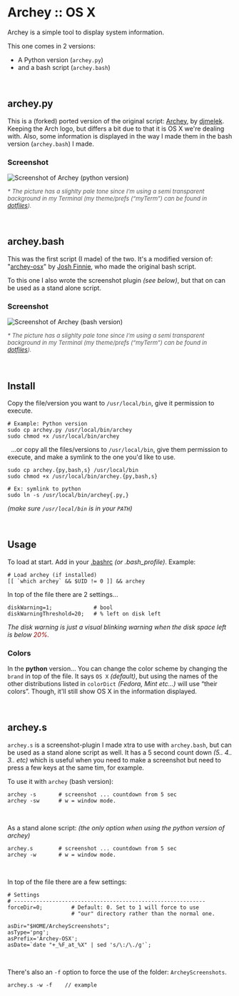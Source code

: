 Archey :: OS X
==============

Archey is a simple tool to display system information.

This one comes in 2 versions:

- A Python version (`archey.py`)
- and a bash script (`archey.bash`)

 

archey.py
---------

This is a (forked) ported version of the original script: [Archey][dja], by [djmelek][djm]. Keeping the Arch logo, but differs a bit due to that it is OS X we're dealing with. Also, some information is displayed in the way I made them in the bash version (`archey.bash`) I made.


### Screenshot

![][scrap_py]

<span style="font-size: small; color: #555;">_* The picture has a slighlty pale tone since I'm using a semi transparent background in my Terminal (my theme/prefs (“myTerm”) can be found in [dotfiles][mt])._</span>

 

archey.bash
-----------

This was the first script (I made) of the two. It's a modified version of: "[archey-osx][jfa]" by [Josh Finnie][jfg], who made the original bash script.

To this one I also wrote the screenshot plugin _(see below)_, but that on can be used as a stand alone script.


### Screenshot

![][scrap_bash]

<span style="font-size: small; color: #555;">_* The picture has a slighlty pale tone since I'm using a semi transparent background in my Terminal (my theme/prefs (“myTerm”) can be found in [dotfiles][mt])._</span>

 

Install
-------

Copy the file/version you want to `/usr/local/bin`, give it permission to execute.

	# Example: Python version
	sudo cp archey.py /usr/local/bin/archey
	sudo chmod +x /usr/local/bin/archey

 
...or copy all the files/versions to `/usr/local/bin`, give them permission to execute, and make a symlink to the one you'd like to use.

	sudo cp archey.{py,bash,s} /usr/local/bin
	sudo chmod +x /usr/local/bin/archey.{py,bash,s}

	# Ex: symlink to python
	sudo ln -s /usr/local/bin/archey{.py,}


_(make sure `/usr/local/bin` is in your `PATH`)_

 

Usage
-----

To load at start. Add in your [.bashrc][inst] _(or .bash_profile)_. Example:

```
# Load archey (if installed)
[[ `which archey` && $UID != 0 ]] && archey
```
In top of the file there are 2 settings...

```
diskWarning=1;             # bool
diskWarningThreshold=20;   # % left on disk left
```

_The disk warning is just a visual blinking warning when the disk space left is below <span style="color: #900;"> 20%</span>._ 


### Colors

In the **python** version... You can change the color scheme by changing the `brand` in top of the file. It says `OS X` _(default)_, but using the names of the other distributions listed in `colorDict` _(Fedora, Mint etc...)_ will use “their colors”. Though, it'll still show OS X in the information displayed.


 

archey.s
--------

`archey.s` is a screenshot-plugin I made xtra to use with `archey.bash`, but can be used as a stand alone script as well. It has a 5 second count down _(5.. 4.. 3.. etc)_ which is useful when you need to make a screenshot but need to press a few keys at the same tim, for example.

To use it with `archey` (bash version):

```
archey -s		# screenshot ... countdown from 5 sec
archey -sw		# w = window mode.
```

 

As a stand alone script: _(the only option when using the python version of archey)_

```
archey.s		# screenshot ... countdown from 5 sec
archey -w		# w = window mode.
```

 

In top of the file there are a few settings:

```
# Settings
# ------------------------------------------------------------
forceDir=0;         # Default: 0. Set to 1 will force to use
                    # "our" directory rather than the normal one.

asDir="$HOME/ArcheyScreenshots";
asType='png';
asPrefix='Archey-OSX';
asDate=`date "+_%F_at_%X" | sed 's/\:/\./g'`;
```

 

There's also an `-f` option to force the use of the folder: `ArcheyScreenshots`.

```
archey.s -w -f    // example
```




<!-- Markdown: Links & Images -->
[inst]: https://github.com/iEFdev/dotfiles/blob/master/osx/.bashrc#L132-133

[mt]: https://github.com/iEFdev/dotfiles/tree/master/myTerm
[jfa]: https://github.com/joshfinnie/archey-osx
[jfg]: http://joshfinnie.github.io/

[dja]: https://github.com/djmelik/archey
[djm]: https://github.com/djmelik

[scrap_py]: https://raw.githubusercontent.com/iEFdev/Archey-OS-X/master/screenshot_py.png "Screenshot of Archey (python version)"
[scrap_bash]: https://raw.githubusercontent.com/iEFdev/Archey-OS-X/master/screenshot_bash.png "Screenshot of Archey (bash version)"